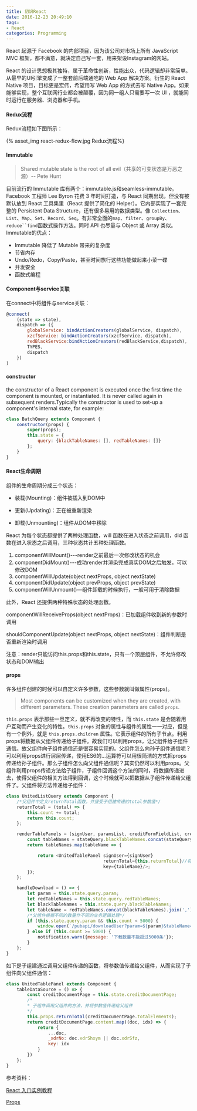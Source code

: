 ```yaml
---
title: 初识React
date: 2016-12-23 20:49:10
tags:
- React
categories: Programming
---
```


React 起源于 Facebook 的内部项目，因为该公司对市场上所有 JavaScript MVC 框架，都不满意，就决定自己写一套，用来架设Instagram的网站。

<!-- more -->

React 的设计思想极其独特，属于革命性创新，性能出众，代码逻辑却非常简单。从最早的UI引擎变成了一整套前后端通吃的 Web App 解决方案。衍生的 React Native 项目，目标更是宏伟，希望用写 Web App 的方式去写 Native App。如果能够实现，整个互联网行业都会被颠覆，因为同一组人只需要写一次 UI ，就能同时运行在服务器、浏览器和手机。

#### Redux流程

Redux流程如下图所示：

{% asset_img react-redux-flow.jpg Redux流程%}

#### Immutable

> Shared mutable state is the root of all evil（共享的可变状态是万恶之源）-- Pete Hunt

目前流行的 Immutable 库有两个：immutable.js和seamless-immutable。Facebook 工程师 Lee Byron 花费 3 年时间打造，与 React 同期出现，但没有被默认放到 React 工具集里（React 提供了简化的 Helper）。它内部实现了一套完整的 Persistent Data Structure，还有很多易用的数据类型。像 `Collection`、`List`、`Map`、`Set`、`Record`、`Seq`。有非常全面的`map`、`filter`、`groupBy`、`reduce``find`函数式操作方法。同时 API 也尽量与 Object 或 Array 类似。Immutable的优点：

* Immutable 降低了 Mutable 带来的复杂度
* 节省内存 
* Undo/Redo，Copy/Paste，甚至时间旅行这些功能做起来小菜一碟
* 并发安全
* 函数式编程


#### Component与service关联

在connect中将组件与service关联：

```javascript
@connect(
    (state => state),
    dispatch => ({
        globalService: bindActionCreators(globalService, dispatch),
        xzcfService: bindActionCreators(xzcfService, dispatch), 
        redBlackService:bindActionCreators(redBlackService,dispatch),
        TYPES,
        dispatch
    })
)
```

#### constructor

the constructor of a React component is executed once the first time the component is mounted, or instantiated. It is never called again in subsequent renders.Typically the constructor is used to set-up a component's internal state, for example:

```javascript
class BatchQuery extends Component {
    constructor(props) {
        super(props);
        this.state = {
            query: {blackTableNames: [], redTableNames: []}
        };
    }
}
```

#### React生命周期

组件的生命周期分成三个状态：

* 装载(Mounting)：组件被插入到DOM中

* 更新(Updating)：正在被重新渲染

* 卸载(Unmounting)：组件从DOM中移除

React 为每个状态都提供了两种处理函数，will 函数在进入状态之前调用，did 函数在进入状态之后调用，三种状态共计五种处理函数。

1. componentWillMount()---render之前最后一次修改状态的机会
2. componentDidMount()---成功render并渲染完成真实DOM之后触发，可以修改DOM
3. componentWillUpdate(object nextProps, object nextState)
4. componentDidUpdate(object prevProps, object prevState)
5. componentWillUnmount()—组件卸载的时候执行，一般可用于清除数据

此外，React 还提供两种特殊状态的处理函数。

componentWillReceiveProps(object nextProps)：已加载组件收到新的参数时调用

shouldComponentUpdate(object nextProps, object nextState)：组件判断是否重新渲染时调用

 注意：render只能访问this.props和this.state，只有一个顶层组件，不允许修改状态和DOM输出

#### props

许多组件创建的时候可以自定义许多参数，这些参数就叫做属性(props)。

> Most components can be customized when they are created, with different parameters. These creation parameters are called `props`.

`this.props` 表示那些一旦定义，就不再改变的特性，而 `this.state` 是会随着用户互动而产生变化的特性。`this.props` 对象的属性与组件的属性一一对应，但是有一个例外，就是 `this.props.children` 属性。它表示组件的所有子节点。利用props将数据从父组件传递给子组件。故我们可以利用props，让父组件给子组件通信。故父组件向子组件通信还是很容易实现的。父组件怎么向孙子组件通信呢？可以利用props进行层层传递，使用ES6的...运算符可以用很简洁的方式把props传递给孙子组件。那么子组件怎么向父组件通信呢？其实仍然可以利用props。父组件利用props传递方法给子组件，子组件回调这个方法的同时，将数据传递进去，使得父组件的相关方法得到回调，这个时候就可以把数据从子组件传递给父组件了。父组件将方法传递给子组件：

```javascript
class UnitedListQuery extends Component {
    /*父组件中定义returnTotal函数，并接受子组建传递的total参数值*/
    returnTotal = (total) => {
        this.count += total;
        return this.count;
    };

    renderTablePanels = (signUser, paramsList, creditFormFieldList, creditFormTableList) => {
        const tableNames = stateQuery.blackTableNames.concat(stateQuery.redTableNames);
        return tableNames.map(tableName => {                        

            return <UnitedTablePanel signUser={signUser}                                     
                                     returnTotal={this.returnTotal}//将函数传递给子组件
                                     key={tableName}/>;
        });
    };

    handleDownload = () => {
        let param = this.state.query.param;
        let redTableNames = this.state.query.redTableNames;
        let blackTableNames = this.state.query.blackTableNames;
        let tableName = redTableNames.concat(blackTableNames).join(',');
        /*父组件根据不同的数量作不同的业务逻辑处理*/
        if (this.state.query.param && this.count < 5000) {
            window.open(`/pubapi/downloadUser?param=${param}&tableName=${tableName}&isPl=0`);
        } else if (this.count >= 5000) {
            notification.warn({message: '下载数量不能超过5000条'});
        }
    };
}
```

如下是子组建通过调用父组件传递的函数，将参数值传递给父组件，从而实现了子组件向父组件通信：

```javascript
class UnitedTablePanel extends Component {
    tableDataSource = () => {
        const creditDocumentPage = this.state.creditDocumentPage;        
        /*
        * 子组件调用父组件的方法，并将参数值传递给父组件
        */
        this.props.returnTotal(creditDocumentPage.totalElements);
        return creditDocumentPage.content.map((doc, idx) => {
            return {
                ...doc,
                _xdrNo: doc.xdrShxym || doc.xdrSfz,
                key: idx
            }
        })
    };
}
```

参考资料：

[React 入门实例教程](http://www.ruanyifeng.com/blog/2015/03/react.html)

[Props](https://facebook.github.io/react-native/docs/props.html)

